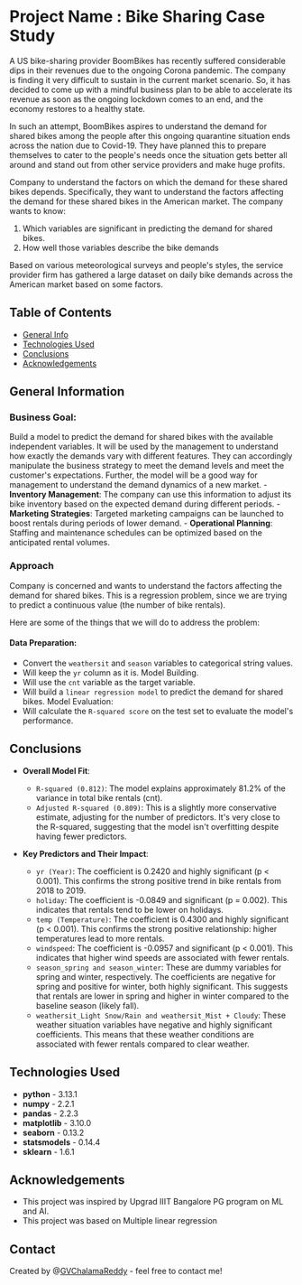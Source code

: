 # Project Name : Bike Sharing Case Study

A US bike-sharing provider BoomBikes has recently suffered considerable dips in their revenues due to the ongoing Corona pandemic. The company is finding it very difficult to sustain in the current market scenario. So, it has decided to come up with a mindful business plan to be able to accelerate its revenue as soon as the ongoing lockdown comes to an end, and the economy restores to a healthy state.

In such an attempt, BoomBikes aspires to understand the demand for shared bikes among the people after this ongoing quarantine situation ends across the nation due to Covid-19. They have planned this to prepare themselves to cater to the people's needs once the situation gets better all around and stand out from other service providers and make huge profits.

Company to understand the factors on which the demand for these shared bikes depends. Specifically, they want to understand the factors affecting the demand for these shared bikes in the American market. The company wants to know:
  1. Which variables are significant in predicting the demand for shared bikes.
  2. How well those variables describe the bike demands

Based on various meteorological surveys and people's styles, the service provider firm has gathered a large dataset on daily bike demands across the American market based on some factors.


## Table of Contents
* [General Info](#general-information)
* [Technologies Used](#technologies-used)
* [Conclusions](#conclusions)
* [Acknowledgements](#acknowledgements)

<!-- You can include any other section that is pertinent to your problem -->

## General Information
  ### Business Goal:
  Build a model to predict the demand for shared bikes with the available independent variables. It will be used by the management to understand how exactly the 
  demands vary with different features. They can accordingly manipulate the business strategy to meet the demand levels and meet the customer's expectations. 
  Further, the model will be a good way for management to understand the demand dynamics of a new market.
      - **Inventory Management**: The company can use this information to adjust its bike inventory based on the expected demand during different periods.
      - **Marketing Strategies**: Targeted marketing campaigns can be launched to boost rentals during periods of lower demand.
      - **Operational Planning**: Staffing and maintenance schedules can be optimized based on the anticipated rental volumes.

  ### Approach
  Company is concerned and wants to understand the factors affecting the demand for shared bikes. This is a regression problem, since we are trying to predict a 
  continuous value (the number of bike rentals).

  Here are some of the things that we will do to address the problem:

  #### Data Preparation:
  - Convert the `weathersit` and `season` variables to categorical string values.
  - Will keep the `yr` column as it is. Model Building.
  - Will use the `cnt` variable as the target variable.
  - Will build a `linear regression model` to predict the demand for shared bikes. Model Evaluation:
  - Will calculate the `R-squared score` on the test set to evaluate the model's performance.
  
<!-- You don't have to answer all the questions - just the ones relevant to your project. -->

## Conclusions
- **Overall Model Fit**:
  - `R-squared (0.812)`: The model explains approximately 81.2% of the variance in total bike rentals (cnt).
  - `Adjusted R-squared (0.809)`: This is a slightly more conservative estimate, adjusting for the number of predictors. It's very close to the R-squared, suggesting that the model isn't overfitting despite having fewer predictors.

- **Key Predictors and Their Impact**:
  - `yr (Year)`: The coefficient is 0.2420 and highly significant (p < 0.001). This confirms the strong positive trend in bike rentals from 2018 to 2019.
  - `holiday`: The coefficient is -0.0849 and significant (p = 0.002). This indicates that rentals tend to be lower on holidays.
  - `temp (Temperature)`: The coefficient is 0.4300 and highly significant (p < 0.001). This confirms the strong positive relationship: higher temperatures lead to more rentals.
  - `windspeed`: The coefficient is -0.0957 and significant (p < 0.001). This indicates that higher wind speeds are associated with fewer rentals.
  - `season_spring and season_winter`: These are dummy variables for spring and winter, respectively. The coefficients are negative for spring and positive for
    winter, both highly significant. This suggests that rentals are lower in spring and higher in winter compared to the baseline season (likely fall).
  - `weathersit_Light Snow/Rain and weathersit_Mist + Cloudy`: These weather situation variables have negative and highly significant coefficients. This means that these weather conditions are associated with fewer rentals compared to clear weather.

<!-- You don't have to answer all the questions - just the ones relevant to your project. -->


## Technologies Used
- **python** - 3.13.1
- **numpy** - 2.2.1
- **pandas** - 2.2.3
- **matplotlib** - 3.10.0
- **seaborn** - 0.13.2
- **statsmodels** - 0.14.4
- **sklearn** - 1.6.1

<!-- As the libraries versions keep on changing, it is recommended to mention the version of library used in this project -->

## Acknowledgements

- This project was inspired by Upgrad IIIT Bangalore PG program on ML and AI.
- This project was based on Multiple linear regression


## Contact
Created by @[GVChalamaReddy](https://github.com/GVChalamaReddy) - feel free to contact me!


<!-- Optional -->
<!-- ## License -->
<!-- This project is open source and available under the [... License](). -->

<!-- You don't have to include all sections - just the one's relevant to your project -->
